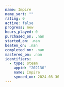 ```yaml
---
name: Impire
name_sort: ""
rating: 0
active: false
progress: new
hours_played: 0
purchased_on: .nan
started_on: .nan
beaten_on: .nan
completed_on: .nan
mastered_on: .nan
identifiers:
  - type: steam
    appid: "202130"
    name: Impire
    synced_on: 2024-08-30
---
```

